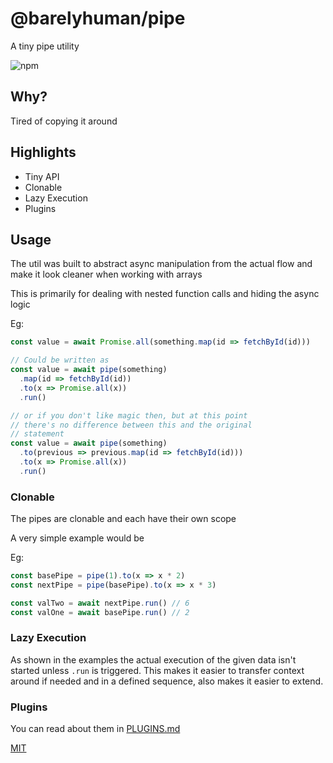 # @barelyhuman/pipe

A tiny pipe utility

![npm](https://img.shields.io/npm/v/@barelyhuman/pipe?colorA=black&colorB=black&logoColor=black)

## Why?

Tired of copying it around

## Highlights

- Tiny API
- Clonable
- Lazy Execution
- Plugins

## Usage

The util was built to abstract async manipulation from the actual flow and make
it look cleaner when working with arrays

This is primarily for dealing with nested function calls and hiding the async
logic

Eg:

```js
const value = await Promise.all(something.map(id => fetchById(id)))

// Could be written as
const value = await pipe(something)
  .map(id => fetchById(id))
  .to(x => Promise.all(x))
  .run()

// or if you don't like magic then, but at this point
// there's no difference between this and the original
// statement
const value = await pipe(something)
  .to(previous => previous.map(id => fetchById(id)))
  .to(x => Promise.all(x))
  .run()
```

### Clonable

The pipes are clonable and each have their own scope

A very simple example would be

Eg:

```js
const basePipe = pipe(1).to(x => x * 2)
const nextPipe = pipe(basePipe).to(x => x * 3)

const valTwo = await nextPipe.run() // 6
const valOne = await basePipe.run() // 2
```

### Lazy Execution

As shown in the examples the actual execution of the given data isn't started
unless `.run` is triggered. This makes it easier to transfer context around if
needed and in a defined sequence, also makes it easier to extend.

### Plugins

You can read about them in [PLUGINS.md](/PLUGINS.md)

[MIT](/LICENSE)
